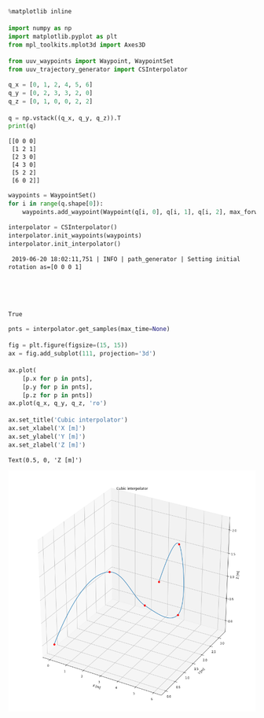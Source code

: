 

```python
%matplotlib inline

import numpy as np
import matplotlib.pyplot as plt
from mpl_toolkits.mplot3d import Axes3D

from uuv_waypoints import Waypoint, WaypointSet
from uuv_trajectory_generator import CSInterpolator
```


```python
q_x = [0, 1, 2, 4, 5, 6]
q_y = [0, 2, 3, 3, 2, 0]
q_z = [0, 1, 0, 0, 2, 2]

q = np.vstack((q_x, q_y, q_z)).T
print(q)
```

    [[0 0 0]
     [1 2 1]
     [2 3 0]
     [4 3 0]
     [5 2 2]
     [6 0 2]]



```python
waypoints = WaypointSet()
for i in range(q.shape[0]):
    waypoints.add_waypoint(Waypoint(q[i, 0], q[i, 1], q[i, 2], max_forward_speed=0.5))
```


```python
interpolator = CSInterpolator()
interpolator.init_waypoints(waypoints)
interpolator.init_interpolator()
```

     2019-06-20 18:02:11,751 | INFO | path_generator | Setting initial rotation as=[0 0 0 1]





    True




```python
pnts = interpolator.get_samples(max_time=None)

fig = plt.figure(figsize=(15, 15))
ax = fig.add_subplot(111, projection='3d')

ax.plot(
    [p.x for p in pnts],
    [p.y for p in pnts],
    [p.z for p in pnts])
ax.plot(q_x, q_y, q_z, 'ro')

ax.set_title('Cubic interpolator')
ax.set_xlabel('X [m]')
ax.set_ylabel('Y [m]')
ax.set_zlabel('Z [m]')
```




    Text(0.5, 0, 'Z [m]')




![png](cubic_interpolator_files/cubic_interpolator_4_1.png)

